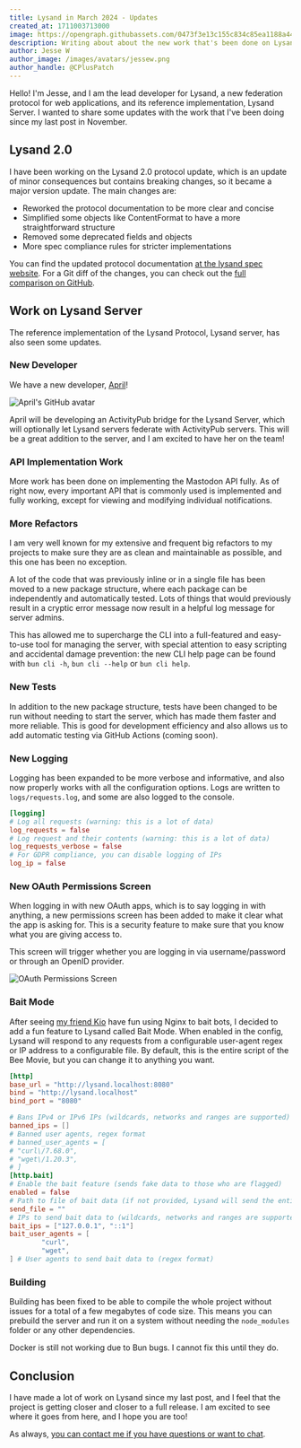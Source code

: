 ```yaml
---
title: Lysand in March 2024 - Updates
created_at: 1711003713000
image: https://opengraph.githubassets.com/0473f3e13c155c834c85ea1188a44fc1191a12fc96220b0acf1301002b15f462/CPlusPatch/lysand
description: Writing about about the new work that's been done on Lysand since my November post
author: Jesse W
author_image: /images/avatars/jessew.png
author_handle: @CPlusPatch
---
```


Hello! I'm Jesse, and I am the lead developer for Lysand, a new federation protocol for web applications, and its reference implementation, Lysand Server. I wanted to share some updates with the work that I've been doing since my last post in November.

## Lysand 2.0

I have been working on the Lysand 2.0 protocol update, which is an update of minor consequences but contains breaking changes, so it became a major version update. The main changes are:
- Reworked the protocol documentation to be more clear and concise
- Simplified some objects like ContentFormat to have a more straightforward structure
- Removed some deprecated fields and objects
- More spec compliance rules for stricter implementations

You can find the updated protocol documentation [at the lysand spec website](https://lysand.org). For a Git diff of the changes, you can check out the [full comparison on GitHub](https://github.com/lysand-org/docs/compare/158ec6e...f11d51c).

## Work on Lysand Server

The reference implementation of the Lysand Protocol, Lysand server, has also seen some updates.

### New Developer

We have a new developer, [April](https://github.com/cutestnekoaqua)!

![April's GitHub avatar](https://avatars.githubusercontent.com/u/30842467)

April will be developing an ActivityPub bridge for the Lysand Server, which will optionally let Lysand servers federate with ActivityPub servers. This will be a great addition to the server, and I am excited to have her on the team!

### API Implementation Work

More work has been done on implementing the Mastodon API fully. As of right now, every important API that is commonly used is implemented and fully working, except for viewing and modifying individual notifications.

### More Refactors

I am very well known for my extensive and frequent big refactors to my projects to make sure they are as clean and maintainable as possible, and this one has been no exception.

A lot of the code that was previously inline or in a single file has been moved to a new package structure, where each package can be independently and automatically tested. Lots of things that would previously result in a cryptic error message now result in a helpful log message for server admins.

This has allowed me to supercharge the CLI into a full-featured and easy-to-use tool for managing the server, with special attention to easy scripting and accidental damage prevention: the new CLI help page can be found with `bun cli -h`, `bun cli --help` or `bun cli help`.

### New Tests

In addition to the new package structure, tests have been changed to be run without needing to start the server, which has made them faster and more reliable. This is good for development efficiency and also allows us to add automatic testing via GitHub Actions (coming soon).

### New Logging

Logging has been expanded to be more verbose and informative, and also now properly works with all the configuration options. Logs are written to `logs/requests.log`, and some are also logged to the console.

```toml
[logging]
# Log all requests (warning: this is a lot of data)
log_requests = false
# Log request and their contents (warning: this is a lot of data)
log_requests_verbose = false
# For GDPR compliance, you can disable logging of IPs
log_ip = false
```

### New OAuth Permissions Screen

When logging in with new OAuth apps, which is to say logging in with anything, a new permissions screen has been added to make it clear what the app is asking for. This is a security feature to make sure that you know what you are giving access to.

This screen will trigger whether you are logging in via username/password or through an OpenID provider.

![OAuth Permissions Screen](https://raw.githubusercontent.com/lysand-org/lysand/main/assets/redirect.webp)

### Bait Mode

After seeing [my friend Kio](https://kio.moe) have fun using Nginx to bait bots, I decided to add a fun feature to Lysand called Bait Mode. When enabled in the config, Lysand will respond to any requests from a configurable user-agent regex or IP address to a configurable file. By default, this is the entire script of the Bee Movie, but you can change it to anything you want.

```toml
[http]
base_url = "http://lysand.localhost:8080"
bind = "http://lysand.localhost"
bind_port = "8080"

# Bans IPv4 or IPv6 IPs (wildcards, networks and ranges are supported)
banned_ips = []
# Banned user agents, regex format
# banned_user_agents = [
# "curl\/7.68.0",
# "wget\/1.20.3",
# ]
[http.bait]
# Enable the bait feature (sends fake data to those who are flagged)
enabled = false
# Path to file of bait data (if not provided, Lysand will send the entire Bee Movie script)
send_file = ""
# IPs to send bait data to (wildcards, networks and ranges are supported)
bait_ips = ["127.0.0.1", "::1"]
bait_user_agents = [
        "curl",
        "wget",
] # User agents to send bait data to (regex format)
```

### Building

Building has been fixed to be able to compile the whole project without issues for a total of a few megabytes of code size. This means you can prebuild the server and run it on a system without needing the `node_modules` folder or any other dependencies.

Docker is still not working due to Bun bugs. I cannot fix this until they do.

## Conclusion

I have made a lot of work on Lysand since my last post, and I feel that the project is getting closer and closer to a full release. I am excited to see where it goes from here, and I hope you are too!

As always, [you can contact me if you have questions or want to chat](/contact).